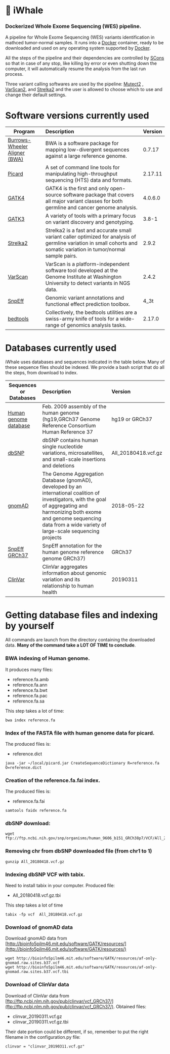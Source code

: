 # :whale: iWhale
### Dockerized Whole Exome Sequencing (WES) pipeline.

A pipeline for Whole Exome Sequencing (WES) variants identification in mathced tumor-normal samples. It runs into a [Docker](https://www.docker.com) container, ready to be downloaded and used on any operating system 
supported by [Docker](https://www.docker.com/).

All the steps of the pipeline and their dependencies are controlled by [SCons](https://scons.org/) so that in case of any stop, like killing by error or even shutting down the computer, it will automatically resume the analysis from the last run process.

Three variant calling softwares are used by the pipeline: [Mutect2](https://software.broadinstitute.org/gatk/gatk4) , [VarScan2](http://dkoboldt.github.io/varscan/), and [Strelka2](https://github.com/Illumina/strelka) and the user is allowed to choose which to use and change their default settings.


# Software versions currently used

| Program        | Description| Version |
| ------------- |:-------------| :-------------| 
[Burrows-Wheeler Aligner (BWA)](http://bio-bwa.sourceforge.net/) |BWA is a software package for mapping low-divergent sequences against a large reference genome.| 0.7.17 |
[Picard](https://broadinstitute.github.io/picard/) | A set of command line tools for manipulating high-throughput sequencing (HTS) data and formats.| 2.17.11 |
[GATK4](https://software.broadinstitute.org/gatk/gatk4) | GATK4 is the first and only open-source software package that covers all major variant classes for both germline and cancer genome analysis. | 4.0.6.0 |
[GATK3](https://gatkforums.broadinstitute.org/gatk/categories/gatk-guide) | A variety of tools with a primary focus on variant discovery and genotyping. | 3.8-1 |
[Strelka2](https://github.com/Illumina/strelka) | Strelka2 is a fast and accurate small variant caller optimized for analysis of germline variation in small cohorts and somatic variation in tumor/normal sample pairs. | 2.9.2 |
[VarScan](http://dkoboldt.github.io/varscan/)| VarScan is a platform-independent software tool developed at the Genome Institute at Washington University to detect variants in NGS data. | 2.4.2 |
[SnpEff](http://snpeff.sourceforge.net/) | Genomic variant annotations and functional effect prediction toolbox. | 4_3t |
[bedtools](https://bedtools.readthedocs.io/en/latest/)|Collectively, the bedtools utilities are a swiss-army knife of tools for a wide-range of genomics analysis tasks. | 2.17.0 |


# Databases currently used

iWhale uses databases and sequences indicated in the table below. Many of these sequence files should be indexed. We provide a bash script that do all the steps, from download to index.

| Sequences or Databases | Description| Version |
| ------------- |:-------------| :-------------| 
| [Human genome database](http://hgdownload.cse.ucsc.edu/goldenPath/hg19/chromosomes/) |Feb. 2009 assembly of the human genome (hg19,GRCh37 Genome Reference Consortium Human Reference 37|  hg19 or GRCh37|
|[dbSNP](https://www.ncbi.nlm.nih.gov/snp)| dbSNP contains human single nucleotide variations, microsatellites, and small-scale insertions and deletions | All_20180418.vcf.gz|
|[gnomAD](https://gnomad.broadinstitute.org/)| The Genome Aggregation Database (gnomAD), developed by an international coalition of investigators, with the goal of aggregating and harmonizing both exome and genome sequencing data from a wide variety of large-scale sequencing projects |2018-05-22|
|[SnpEff GRCh37](http://snpeff.sourceforge.net/index.html)| SnpEff annotation for the human genome reference genome GRCh37)| GRCh37 |
|[ClinVar](https://www.ncbi.nlm.nih.gov/clinvar/)| ClinVar aggregates information about genomic variation and its relationship to human health |20190311|


# Getting database files and indexing by yourself

All commands are launch from the directory containing the downloaded data. **Many of the command take a LOT OF TIME to conclude**.

### BWA indexing of Human genome.

It produces many files:
- reference.fa.amb
- reference.fa.ann
- reference.fa.bwt
- reference.fa.pac
- reference.fa.sa

This step takes a lot of time:

```
bwa index reference.fa
```

### Index of the FASTA file with human genome data for picard.

The produced files is:
 - reference.dict

```
java -jar ~/local/picard.jar CreateSequenceDictionary R=reference.fa O=reference.dict
```

### Creation of the reference.fa.fai index.

The produced files is:
 - reference.fa.fai

```
samtools faidx reference.fa
```
 
### dbSNP download:

```
wget ftp://ftp.ncbi.nih.gov/snp/organisms/human_9606_b151_GRCh38p7/VCF/All_20180418.vcf.gz 
```

### Removing chr from dbSNP downloaded file (from chr1 to 1)

```
gunzip All_20180418.vcf.gz
```


### Indexing dbSNP VCF with tabix.

Need to install tabix in your computer.
Produced file:
 - All_20180418.vcf.gz.tbi
 
 This step takes a lot of time
 
```
tabix -fp vcf  All_20180418.vcf.gz
```

### Download of gnomAD data

Download gnomAD data from [http://bioinfo5pilm46.mit.edu/software/GATK/resources/](http://bioinfo5pilm46.mit.edu/software/GATK/resources/)
```
wget http://bioinfo5pilm46.mit.edu/software/GATK/resources/af-only-gnomad.raw.sites.b37.vcf
wget http://bioinfo5pilm46.mit.edu/software/GATK/resources/af-only-gnomad.raw.sites.b37.vcf.tbi
```

### Download of ClinVar data

Download of ClinVar data from [ftp://ftp.ncbi.nlm.nih.gov/pub/clinvar/vcf_GRCh37/](ftp://ftp.ncbi.nlm.nih.gov/pub/clinvar/vcf_GRCh37/).
Obtained files:
 - clinvar_20190311.vcf.gz
 - clinvar_20190311.vcf.gz.tbi 
 
Their date portion could be different, if so, remember to put the right filename in the configuration.py file:

```
clinvar = "clinvar_20190311.vcf.gz"
```

